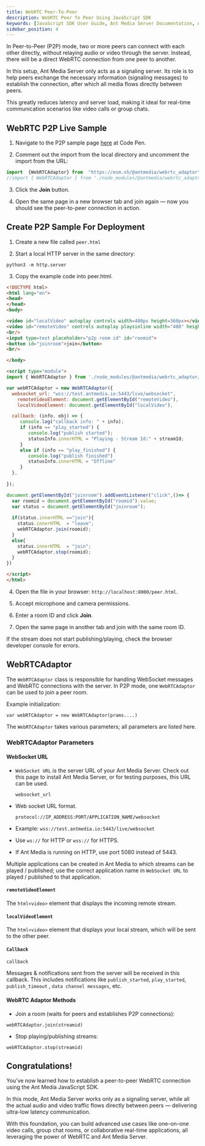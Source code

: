 ```yaml
---
title: WebRTC Peer-To-Peer
description: WebRTC Peer To Peer Using JavaScript SDK 
keywords: [JavaScript SDK User Guide, Ant Media Server Documentation, Ant Media Server Tutorials]
sidebar_position: 4
---
```


In Peer-to-Peer (P2P) mode, two or more peers can connect with each other directly, without relaying audio or video through the server. Instead, there will be a direct WebRTC connection from one peer to another.

In this setup, Ant Media Server only acts as a signaling server. Its role is to help peers exchange the necessary information (signaling messages) to establish the connection, after which all media flows directly between peers.

This greatly reduces latency and server load, making it ideal for real-time communication scenarios like video calls or group chats.

## WebRTC P2P Live Sample

1. Navigate to the P2P sample page [here](https://codepen.io/USAMAWIZARD/embed/azoMqdq?default-tab=js&editable=true) at Code Pen.

2. Comment out the import from the local directory and uncomment the import from the URL:

  ```js
  import  {WebRTCAdaptor} from  "https://esm.sh/@antmedia/webrtc_adaptor";
  //import { WebRTCAdaptor } from './node_modules/@antmedia/webrtc_adaptor/src/main/js/webrtc_adaptor.js';
  ```

3. Click the **Join** button.

4. Open the same page in a new browser tab and join again — now you should see the peer-to-peer connection in action.


## Create P2P Sample For Deployment

1. Create a new file called `peer.html`

2. Start a local HTTP server in the same directory:

  ```
  python3 -m http.server
  ```

3. Copy the example code into peer.html.

```html
<!DOCTYPE html>
<html lang="en">
<head>
</head>
<body>

<video id="localVideo" autoplay controls width=480px height=360px></video>
<video id="remoteVideo" controls autoplay playsinline width="480" height="360"></video>
<br/>
<input type=text placeholder="p2p room id" id="roomid">
<button id="joinroom">join</button>
<br/>

</body>

<script type="module">
import { WebRTCAdaptor } from './node_modules/@antmedia/webrtc_adaptor/src/main/js/webrtc_adaptor.js';

var webRTCAdaptor = new WebRTCAdaptor({
  websocket_url: "wss://test.antmedia.io:5443/live/websocket",
	remoteVideoElement: document.getElementById("remoteVideo"),
 	localVideoElement: document.getElementById("localVideo"),

  callback: (info, obj) => {
     console.log("callback info: " + info);
     if (info == "play_started") {
        console.log("publish started");
        statusInfo.innerHTML = "Playing - Stream Id:" + streamId; 
     }
     else if (info == "play_finished") {
        console.log("publish finished")
        statusInfo.innerHTML = "Offline"
     }
  },
  
});

document.getElementById("joinroom").addEventListener("click",()=> {
  var roomid = document.getElementById("roomid").value;
  var status = document.getElementById("joinroom");
  
  if(status.innerHTML =="join"){
    status.innerHTML  = "leave";
    webRTCAdaptor.join(roomid);
  }
  else{
    status.innerHTML  = "join";
    webRTCAdaptor.stop(roomid);
  }
})

</script>
</html>
```

4. Open the file in your browser: `http://localhost:8000/peer.html`.

5. Accept microphone and camera permissions.

6. Enter a room ID and click **Join**.

7. Open the same page in another tab and join with the same room ID.

If the stream does not start publishing/playing, check the browser developer console for errors.

## WebRTCAdaptor

The `WebRTCAdaptor` class is responsible for handling WebSocket messages and WebRTC connections with the server. In P2P mode, one `WebRTCAdaptor` can be used to join a peer room.

Example initialization:

```
var webRTCAdaptor = new WebRTCAdaptor(prams....)
```

The `WebRTCAdaptor` takes various parameters; all parameters are listed here. 

### WebRTCAdaptor Parameters


#### WebSocket URL

- `WebSocket URL` is the server URL of your Ant Media Server. Check out this page to install Ant Media Server, or for testing purposes, this URL can be used. 

  ```
  websocket_url
  ```

- Web socket URL format.

  ```
  protocol://IP_ADDRESS:PORT/APPLICATION_NAME/websocket
  ```

-  Example: `wss://test.antmedia.io:5443/live/websocket`

- Use `ws://` for HTTP or `wss://` for HTTPS.

- If Ant Media is running on HTTP, use port 5080 instead of 5443.

Multiple applications can be created in Ant Media to which streams can be played / published; use the correct application name in `WebSocket URL` to played / published to that application.

#### `remoteVideoElement`

The ```html<video>``` element that displays the incoming remote stream.

#### `localVideoElement`

The ```html<video>``` element that displays your local stream, which will be sent to the other peer.

#### `Callback`

```
callback
```

Messages & notifications sent from the server will be received in this callback. This includes notifications like `publish_started`, `play_started`, `publish_timeout` , `data channel messages`, etc.

#### WebRTC Adaptor Methods

- Join a room (waits for peers and establishes P2P connections):

```
webRTCAdaptor.join(streamid)
```

- Stop playing/publishing streams:

```
webRTCAdaptor.stop(streamid)
```

## Congratulations!

You’ve now learned how to establish a peer-to-peer WebRTC connection using the Ant Media JavaScript SDK.

In this mode, Ant Media Server works only as a signaling server, while all the actual audio and video traffic flows directly between peers — delivering ultra-low latency communication.

With this foundation, you can build advanced use cases like one-on-one video calls, group chat rooms, or collaborative real-time applications, all leveraging the power of WebRTC and Ant Media Server.